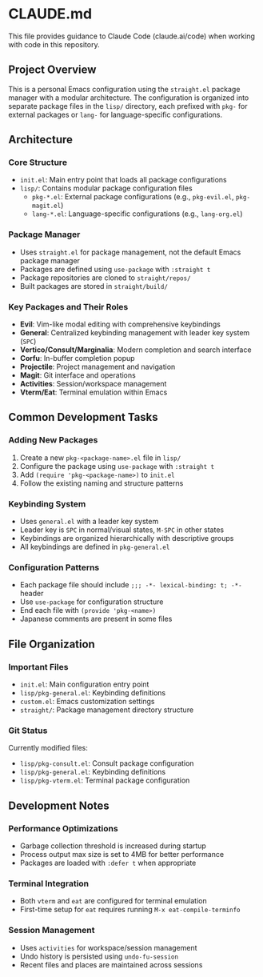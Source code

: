 # CLAUDE.md

This file provides guidance to Claude Code (claude.ai/code) when working with code in this repository.

## Project Overview

This is a personal Emacs configuration using the `straight.el` package manager with a modular architecture. The configuration is organized into separate package files in the `lisp/` directory, each prefixed with `pkg-` for external packages or `lang-` for language-specific configurations.

## Architecture

### Core Structure
- `init.el`: Main entry point that loads all package configurations
- `lisp/`: Contains modular package configuration files
  - `pkg-*.el`: External package configurations (e.g., `pkg-evil.el`, `pkg-magit.el`)
  - `lang-*.el`: Language-specific configurations (e.g., `lang-org.el`)

### Package Manager
- Uses `straight.el` for package management, not the default Emacs package manager
- Packages are defined using `use-package` with `:straight t`
- Package repositories are cloned to `straight/repos/`
- Built packages are stored in `straight/build/`

### Key Packages and Their Roles
- **Evil**: Vim-like modal editing with comprehensive keybindings
- **General**: Centralized keybinding management with leader key system (`SPC`)
- **Vertico/Consult/Marginalia**: Modern completion and search interface
- **Corfu**: In-buffer completion popup
- **Projectile**: Project management and navigation
- **Magit**: Git interface and operations
- **Activities**: Session/workspace management
- **Vterm/Eat**: Terminal emulation within Emacs

## Common Development Tasks

### Adding New Packages
1. Create a new `pkg-<package-name>.el` file in `lisp/`
2. Configure the package using `use-package` with `:straight t`
3. Add `(require 'pkg-<package-name>)` to `init.el`
4. Follow the existing naming and structure patterns

### Keybinding System
- Uses `general.el` with a leader key system
- Leader key is `SPC` in normal/visual states, `M-SPC` in other states
- Keybindings are organized hierarchically with descriptive groups
- All keybindings are defined in `pkg-general.el`

### Configuration Patterns
- Each package file should include `;;; -*- lexical-binding: t; -*-` header
- Use `use-package` for configuration structure
- End each file with `(provide 'pkg-<name>)`
- Japanese comments are present in some files

## File Organization

### Important Files
- `init.el`: Main configuration entry point
- `lisp/pkg-general.el`: Keybinding definitions
- `custom.el`: Emacs customization settings
- `straight/`: Package management directory structure

### Git Status
Currently modified files:
- `lisp/pkg-consult.el`: Consult package configuration
- `lisp/pkg-general.el`: Keybinding definitions
- `lisp/pkg-vterm.el`: Terminal package configuration

## Development Notes

### Performance Optimizations
- Garbage collection threshold is increased during startup
- Process output max size is set to 4MB for better performance
- Packages are loaded with `:defer t` when appropriate

### Terminal Integration
- Both `vterm` and `eat` are configured for terminal emulation
- First-time setup for `eat` requires running `M-x eat-compile-terminfo`

### Session Management
- Uses `activities` for workspace/session management
- Undo history is persisted using `undo-fu-session`
- Recent files and places are maintained across sessions